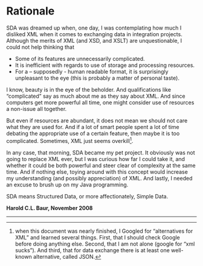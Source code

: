 # Rationale

SDA was dreamed up when, one day, I was contemplating how much I disliked XML when 
it comes to exchanging data in integration projects. Although the merits of XML 
(and XSD, and XSLT) are unquestionable, I could not help thinking that

- Some of its features are unnecessarily complicated.
- It is inefficient with regards to use of storage and processing resources.
- For a – supposedly - human readable format, it is surprisingly unpleasant to 
the eye (this is probably a matter of personal taste).

I know, beauty is in the eye of the beholder. And qualifications like “complicated” 
say as much about me as they say about XML. And since computers get more powerful 
all time, one might consider use of resources a non-issue all together.

But even if resources are abundant, it does not mean we should not care what they 
are used for. And if a lot of smart people spent a lot of time debating the 
appropriate use of a certain feature, then maybe it is too complicated. Sometimes, 
XML just seems overkill[^1].

[^1]: when this document was nearly finished, I Googled for “alternatives for XML” 
and learned several things. First, that I should check Google before doing anything 
else. Second, that I am not alone (google for “xml sucks”). And third, that for 
data exchange there is at least one well-known alternative, called JSON.

In any case, that morning, SDA became my pet project. It obviously was not going to 
replace XML ever, but I was curious how far I could take it, and whether it could 
be both powerful and steer clear of complexity at the same time. And if nothing 
else, toying around with this concept would increase my understanding (and possibly 
appreciation) of XML. And lastly, I needed an excuse to brush up on my Java 
programming.

SDA means Structured Data, or more affectionately, Simple Data.

**Harold C.L. Baur, November 2008**

---
